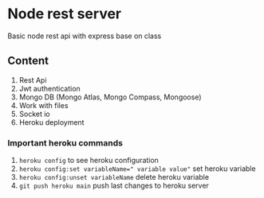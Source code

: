 # Node rest server

Basic node rest api with express base on class

## Content
1. Rest Api
2. Jwt authentication
3. Mongo DB (Mongo Atlas, Mongo Compass, Mongoose)
4. Work with files
5. Socket io
6. Heroku deployment

### Important heroku commands 
1. `heroku config` to see heroku configuration
2. `heroku config:set variableName=" variable value"` set heroku variable
3. `heroku config:unset variableName` delete heroku variable
4. `git push heroku main` push last changes to heroku server
